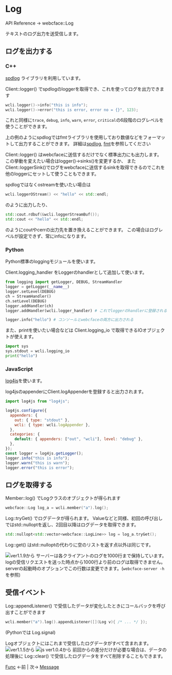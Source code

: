 # Log

API Reference → webcface::Log

テキストのログ出力を送受信します。

## ログを出力する

### C++
[spdlog](https://github.com/gabime/spdlog) ライブラリを利用しています。

Client::logger() でspdlogのloggerを取得でき、これを使ってログを出力できます
```cpp
wcli.logger()->info("this is info");
wcli.logger()->error("this is error, error no = {}", 123);
```
これと同様に`trace`, `debug`, `info`, `warn`, `error`, `critical`の6段階のログレベルを使うことができます。

上の例のようにspdlogではfmtライブラリを使用しており数値などをフォーマットして出力することができます。
詳細は[spdlog](https://github.com/gabime/spdlog), [fmt](https://github.com/fmtlib/fmt)を参照してください

Client::logger() はwebcfaceに送信するだけでなく標準出力にも出力します。
この挙動を変えたい場合はlogger()->sinks()を変更するか、
またClient::loggerSink()でログをwebcfaceに送信するsinkを取得できるのでこれを他のloggerにセットして使うこともできます。

spdlogではなくostreamを使いたい場合は
```cpp
wcli.loggerOStream() << "hello" << std::endl;
```
のように出力したり、
```cpp
std::cout.rdbuf(&wcli.loggerStreamBuf());
std::cout << "hello" << std::endl;
```
のようにcoutやcerrの出力先を置き換えることができます。
この場合はログレベルが設定できず、常にinfoになります。

### Python
Python標準のloggingモジュールを使います。

Client.logging_handler をLoggerのhandlerとして追加して使います。
```py
from logging import getLogger, DEBUG, StreamHandler
logger = getLogger(__name__)
logger.setLevel(DEBUG)
ch = StreamHandler()
ch.setLevel(DEBUG)
logger.addHandler(ch)
logger.addHandler(wcli.logger_handler) # これでloggerのhandlerに登録される

logger.info("hello") # コンソールとwebcfaceの両方に出力される
```

また、printを使いたい場合などは Client.logging_io で取得できるIOオブジェクトが使えます。
```py
import sys
sys.stdout = wcli.logging_io
print("hello")
```
### JavaScript
[log4js](https://www.npmjs.com/package/log4js)を使います。

log4jsのappenderにClient.logAppenderを登録すると出力されます。
```js
import log4js from "log4js";

log4js.configure({
  appenders: {
    out: { type: "stdout" },
    wcli: { type: wcli.logAppender },
  },
  categories: {
    default: { appenders: ["out", "wcli"], level: "debug" },
  },
});
const logger = log4js.getLogger();
logger.info("this is info");
logger.warn("this is warn");
logger.error("this is error");
```

## ログを取得する

Member::log() でLogクラスのオブジェクトが得られます
```cpp
webcface::Log log_a = wcli.member("a").log();
```

Log::tryGet() でログデータが得られます。
Valueなどと同様、初回の呼び出しではstd::nulloptを返し、2回目以降はログデータを取得できます。
```cpp
std::nullopt<std::vector<webcface::LogLine>> log = log_a.tryGet();
```
Log::get() はstd::nulloptの代わりに空のリストを返す点以外は同じです。

![ver1.1.9から](https://img.shields.io/badge/ver1.1.9~-00599c?logo=C%2B%2B)
サーバーは各クライアントのログを1000行まで保持しています。
logの受信リクエストを送った時点から1000行より前のログは取得できません。
serverの起動時のオプションでこの行数は変更できます。(`webcface-server -h`を参照)

## 受信イベント

Log::appendListener() で受信したデータが変化したときにコールバックを呼び出すことができます
```cpp
wcli.member("a").log().appendListener([](Log v){ /* ... */ });
```
(Pythonでは Log.signal)

Logオブジェクトにはこれまで受信したログデータがすべて含まれます。  
![ver1.1.5から](https://img.shields.io/badge/ver1.1.5~-00599c?logo=C%2B%2B)
![js ver1.0.4から](https://img.shields.io/badge/ver1.0.4~-f7df1e?logo=JavaScript&logoColor=black)
前回からの差分だけが必要な場合は、データの処理後に Log::clear() で受信したログデータをすべて削除することもできます。

[Func](./30_func.md) ←前 | 次→ [Message](./90_message.md)
